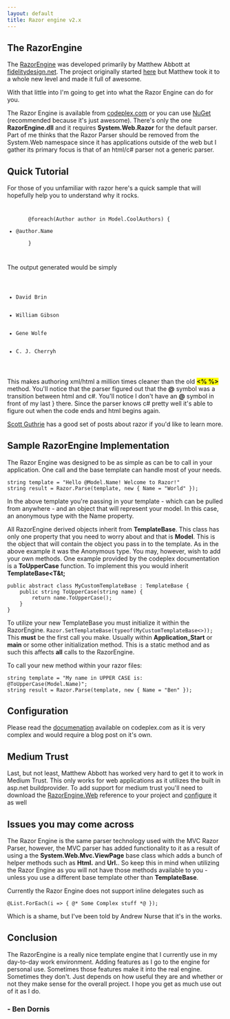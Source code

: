 ```yaml
---
layout: default
title: Razor engine v2.x
---
```


<h2>The RazorEngine</h2>

<p>The <a href='http://razorengine.codeplex.com/'>RazorEngine</a> was developed primarily by Matthew Abbott at <a href='http://fidelitydesign.net'>fidelitydesign.net</a>. The project originally started <a href='http://buildstarted.com/2010/09/29/razor-view-engine-without-mvc-at-all/'>here</a> but Matthew took it to a whole new level and made it full of awesome. </p>

<p>With that little into I'm going to get into what the Razor Engine can do for you.</p>

<p>The Razor Engine is available from <a href='http://razorengine.codeplex.com/'>codeplex.com</a> or you can use <a href='http://nuget.org/Packages/Packages/Details/RazorEngine-2-1'>NuGet</a> (recommended because it's just awesome). There's only the one <strong>RazorEngine.dll</strong> and it requires <strong>System.Web.Razor</strong> for the default parser. Part of me thinks that the Razor Parser should be removed from the System.Web namespace since it has applications outside of the web but I gather its primary focus is that of an html/c# parser not a generic parser.</p>

<h2>Quick Tutorial</h2>

<p>For those of you unfamiliar with razor here's a quick sample that will hopefully help you to understand why it rocks. </p>

<pre><code><ul>
    @foreach(Author author in Model.CoolAuthors) {
        <li>@author.Name</li>
    }
</ul>
</code></pre>

<p>The output generated would be simply</p>

<pre><code><ul>
    <li>David Brin</li>
    <li>William Gibson</li>
    <li>Gene Wolfe</li>
    <li>C. J. Cherryh</li>
</ul>
</code></pre>

<p>This makes authoring xml/html a million times cleaner than the old <span style='background-color:yellow; font-weight:bold;'>&lt;% %&gt;</span> method. You'll notice that the parser figured out that the <strong>@</strong> symbol was a transition between html and c#. You'll notice I don't have an <strong>@</strong> symbol in front of my last } there. Since the parser knows c# pretty well it's able to figure out when the code ends and html begins again. </p>

<p><a href='http://weblogs.asp.net/scottgu/archive/2010/12/15/asp-net-mvc-3-razor-s-and-lt-text-gt-syntax.aspx'>Scott Guthrie</a> has a good set of posts about razor if you'd like to learn more.</p>

<h2>Sample RazorEngine Implementation</h2>

<p>The Razor Engine was designed to be as simple as can be to call in your application. One call and the base template can handle most of your needs.</p>

<pre><code>string template = "Hello @Model.Name! Welcome to Razor!"
string result = Razor.Parse(template, new { Name = "World" });
</code></pre>

<p>In the above template you're passing in your template - which can be pulled from anywhere - and an object that will represent your model. In this case, an anonymous type with the Name property.</p>

<p>All RazorEngine derived objects inherit from <strong>TemplateBase</strong>. This class has only one property that you need to worry about and that is <strong>Model</strong>. This is the object that will contain the object you pass in to the template. As in the above example it was the Anonymous type. You may, however, wish to add your own methods. One example provided by the codeplex documentation is a <strong>ToUpperCase</strong> function. To implement this you would inherit <strong>TemplateBase&lt;T&t;</strong></p>

<pre><code>public abstract class MyCustomTemplateBase<T> : TemplateBase<T> {
    public string ToUpperCase(string name) {
        return name.ToUpperCase();
    }
}
</code></pre>

<p>To utilize your new TemplateBase you must initialize it within the RazorEngine. <code>Razor.SetTemplateBase(typeof(MyCustomTemplateBase<>));</code> This <strong>must</strong> be the first call you make. Usually within <strong>Application_Start</strong> or <strong>main</strong> or some other initialization method. This is a static method and as such this affects <strong>all</strong> calls to the RazorEngine.</p>

<p>To call your new method within your razor files: </p>

<pre><code>string template = "My name in UPPER CASE is: @ToUpperCase(Model.Name)";
string result = Razor.Parse(template, new { Name = "Ben" });
</code></pre>

<h2>Configuration</h2>

<p>Please read the <a href='http://razorengine.codeplex.com/wikipage?title=Using%20Configuration&amp;referringTitle=Documentation'>documenation</a> available on codeplex.com as it is very complex and would require a blog post on it's own.</p>

<h2>Medium Trust</h2>

<p>Last, but not least, Matthew Abbott has worked very hard to get it to work in Medium Trust. This only works for web applications as it utilizes the built in asp.net buildprovider. To add support for medium trust you'll need to download the <a href='http://nuget.org/Packages/Packages/Details/RazorEngine-Web-2-1'>RazorEngine.Web</a> reference to your project and <a href='http://razorengine.codeplex.com/wikipage?title=Configuring%20RazorEngine%20for%20ASP.NET%20Medium%20Trust&amp;referringTitle=Documentation'>configure</a> it as well</p>

<h2>Issues you may come across</h2>

<p>The Razor Engine is the same parser technology used with the MVC Razor Parser, however, the MVC parser has added functionality to it as a result of using a the <strong>System.Web.Mvc.ViewPage</strong> base class which adds a bunch of helper methods such as <strong>Html.</strong> and <strong>Url.</strong>. So keep this in mind when utilizing the Razor Engine as you will not have those methods available to you - unless you use a different base template other than <strong>TemplateBase</strong>.</p>

<p>Currently the Razor Engine does not support inline delegates such as</p>

<pre><code>@List.ForEach(i => { @* Some Complex stuff *@ });
</code></pre>

<p>Which is a shame, but I've been told by Andrew Nurse that it's in the works.</p>

<h2>Conclusion</h2>

<p>The RazorEngine is a really nice template engine that I currently use in my day-to-day work environment. Adding features as I go to the engine for personal use. Sometimes those features make it into the real engine. Sometimes they don't. Just depends on how useful they are and whether or not they make sense for the overall project. I hope you get as much use out of it as I do. </p>

<h3>- Ben Dornis</h3>